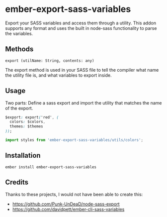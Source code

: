 
# ember-export-sass-variables

Export your SASS variables and access them through a utility. This addon supports any format and uses the built in node-sass functionality to parse the variables.

## Methods

`export (utilName: String, contents: any)`

The export method is used in your SASS file to tell the compiler what name the utility file is, and what variables to export inside.

## Usage
Two parts: Define a sass export and import the utility that matches the name of the export.

```css
$export: export('red', (
  colors: $colors,
  themes: $themes
));
```

```js
import styles from 'ember-export-sass-variables/utils/colors';
```

## Installation
`ember install ember-export-sass-variables`

## Credits

Thanks to these projects, I would not have been able to create this:

- https://github.com/Punk-UnDeaD/node-sass-export
- https://github.com/davidpett/ember-cli-sass-variables
